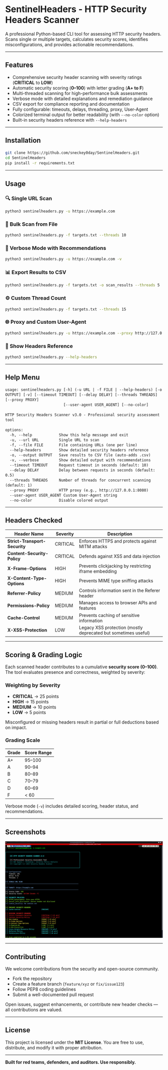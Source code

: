 # SentinelHeaders - HTTP Security Headers Scanner

A professional Python-based CLI tool for assessing HTTP security headers. Scans single or multiple targets, calculates security scores, identifies misconfigurations, and provides actionable recommendations.

---

## Features

- Comprehensive security header scanning with severity ratings (**CRITICAL** to **LOW**)
- Automatic security scoring (**0–100**) with letter grading (**A+ to F**)
- Multi-threaded scanning for high-performance bulk assessments
- Verbose mode with detailed explanations and remediation guidance
- CSV export for compliance reporting and documentation
- Fully configurable: timeouts, delays, threading, proxy, User-Agent
- Colorized terminal output for better readability (with `--no-color` option)
- Built-in security headers reference with `--help-headers`

---

## Installation

```bash
git clone https://github.com/sneckey0day/SentinelHeaders.git
cd SentinelHeaders
pip install -r requirements.txt
````

---

## Usage

### 🔍 Single URL Scan

```bash
python3 sentinelheaders.py -u https://example.com
```

### 📂 Bulk Scan from File

```bash
python3 sentinelheaders.py -f targets.txt --threads 10
```

### 📢 Verbose Mode with Recommendations

```bash
python3 sentinelheaders.py -u https://example.com -v
```

### 📊 Export Results to CSV

```bash
python3 sentinelheaders.py -f targets.txt -o scan_results --threads 5
```

### ⚙️ Custom Thread Count

```bash
python3 sentinelheaders.py -f targets.txt --threads 15
```

### 🌐 Proxy and Custom User-Agent

```bash
python3 sentinelheaders.py -u https://example.com --proxy http://127.0.0.1:8080 --user-agent "Mozilla/5.0"
```

### 🧾 Show Headers Reference

```bash
python3 sentinelheaders.py --help-headers
```

---

## Help Menu

```text
usage: sentinelheaders.py [-h] (-u URL | -f FILE | --help-headers) [-o OUTPUT] [-v] [--timeout TIMEOUT] [--delay DELAY] [--threads THREADS] [--proxy PROXY]
                          [--user-agent USER_AGENT] [--no-color]

HTTP Security Headers Scanner v3.0 - Professional security assessment tool

options:
  -h, --help            Show this help message and exit
  -u, --url URL         Single URL to scan
  -f, --file FILE       File containing URLs (one per line)
  --help-headers        Show detailed security headers reference
  -o, --output OUTPUT   Save results to CSV file (auto-adds .csv)
  -v, --verbose         Show detailed output with recommendations
  --timeout TIMEOUT     Request timeout in seconds (default: 10)
  --delay DELAY         Delay between requests in seconds (default: 0.5)
  --threads THREADS     Number of threads for concurrent scanning (default: 1)
  --proxy PROXY         HTTP proxy (e.g., http://127.0.0.1:8080)
  --user-agent USER_AGENT Custom User-Agent string
  --no-color            Disable colored output
```

---

## Headers Checked

| Header Name                   | Severity | Description                                                    |
| ----------------------------- | -------- | -------------------------------------------------------------- |
| **Strict-Transport-Security** | CRITICAL | Enforces HTTPS and protects against MITM attacks               |
| **Content-Security-Policy**   | CRITICAL | Defends against XSS and data injection                         |
| **X-Frame-Options**           | HIGH     | Prevents clickjacking by restricting iframe embedding          |
| **X-Content-Type-Options**    | HIGH     | Prevents MIME type sniffing attacks                            |
| **Referrer-Policy**           | MEDIUM   | Controls information sent in the Referer header                |
| **Permissions-Policy**        | MEDIUM   | Manages access to browser APIs and features                    |
| **Cache-Control**             | MEDIUM   | Prevents caching of sensitive information                      |
| **X-XSS-Protection**          | LOW      | Legacy XSS protection (mostly deprecated but sometimes useful) |

---

## Scoring & Grading Logic

Each scanned header contributes to a cumulative **security score (0–100)**. The tool evaluates presence and correctness, weighted by severity:

### Weighting by Severity

* **CRITICAL** → 25 points
* **HIGH** → 15 points
* **MEDIUM** → 10 points
* **LOW** → 5 points

Misconfigured or missing headers result in partial or full deductions based on impact.

### Grading Scale

| Grade | Score Range |
| ----- | ----------- |
| A+    | 95–100      |
| A     | 90–94       |
| B     | 80–89       |
| C     | 70–79       |
| D     | 60–69       |
| F     | < 60        |

Verbose mode (`-v`) includes detailed scoring, header status, and recommendations.

---

## Screenshots

![Alt text](https://github.com/sneckey0day/SentinelHeaders/blob/main/images/FILE.png?raw=true)

---

## Contributing

We welcome contributions from the security and open-source community.

* Fork the repository
* Create a feature branch (`feature/xyz` or `fix/issue123`)
* Follow PEP8 coding guidelines
* Submit a well-documented pull request

Open issues, suggest enhancements, or contribute new header checks — all contributions are valued.

---

## License

This project is licensed under the **MIT License**.
You are free to use, distribute, and modify it with proper attribution.

---

**Built for red teams, defenders, and auditors. Use responsibly.**
